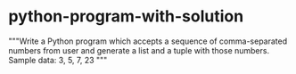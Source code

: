 # python-program-with-solution
"""Write a Python program which accepts a sequence of comma-separated numbers from user and generate a list and a tuple with those numbers. Sample data: 3, 5, 7, 23 """
